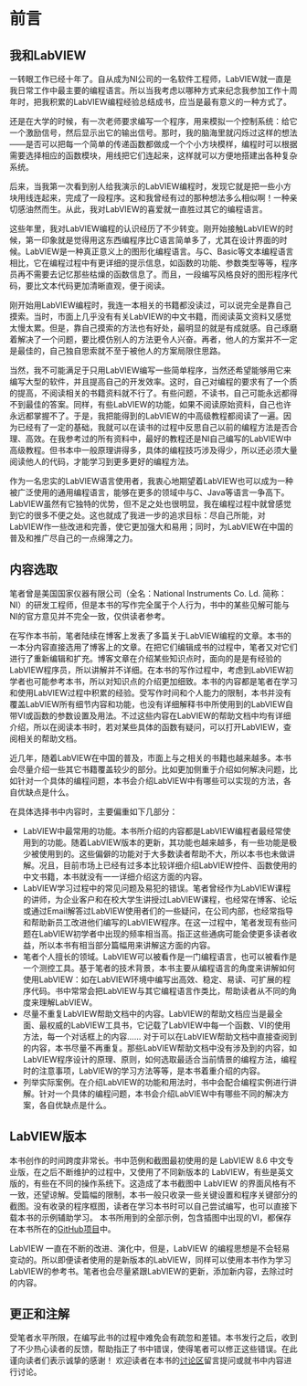 # 前言

## 我和LabVIEW

一转眼工作已经十年了。自从成为NI公司的一名软件工程师，LabVIEW就一直是我日常工作中最主要的编程语言。所以当我考虑以哪种方式来纪念我参加工作十周年时，把我积累的LabVIEW编程经验总结成书，应当是最有意义的一种方式了。

还是在大学的时候，有一次老师要求编写一个程序，用来模拟一个控制系统：给它一个激励信号，然后显示出它的输出信号。那时，我的脑海里就闪烁过这样的想法——是否可以把每一个简单的传递函数都做成一个个小方块模样，编程时可以根据需要选择相应的函数模块，用线把它们连起来，这样就可以方便地搭建出各种复杂系统。

后来，当我第一次看到别人给我演示的LabVIEW编程时，发现它就是把一些小方块用线连起来，完成了一段程序。这和我曾经有过的那种想法多么相似啊！一种亲切感油然而生。从此，我对LabVIEW的喜爱就一直胜过其它的编程语言。

这些年里，我对LabVIEW编程的认识经历了不少转变。刚开始接触LabVIEW的时候，第一印象就是觉得用这东西编程序比C语言简单多了，尤其在设计界面的时候。LabVIEW是一种真正意义上的图形化编程语言。与C、Basic等文本编程语言相比，它在编程过程中有更详细的提示信息，如函数的功能、参数类型等等，程序员再不需要去记忆那些枯燥的函数信息了。而且，一段编写风格良好的图形程序代码，要比文本代码更加清晰直观，便于阅读。

刚开始用LabVIEW编程时，我连一本相关的书籍都没读过，可以说完全是靠自己摸索。当时，市面上几乎没有有关LabVIEW的中文书籍，而阅读英文资料又感觉太慢太累。但是，靠自己摸索的方法也有好处，最明显的就是有成就感。自己琢磨着解决了一个问题，要比模仿别人的方法更令人兴奋。再者，他人的方案并不一定是最佳的，自己独自思索就不至于被他人的方案局限住思路。

当然，我不可能满足于只用LabVIEW编写一些简单程序，当然还希望能够用它来编写大型的软件，并且提高自己的开发效率。这时，自己对编程的要求有了一个质的提高，不阅读相关的书籍资料就不行了。有些问题，不读书，自己可能永远都得不到最佳的答案。同样，有些LabVIEW的功能，如果不阅读原始资料，自己也许永远都掌握不了。于是，我把能得到的LabVIEW的中高级教程都阅读了一遍。因为已经有了一定的基础，我就可以在读书的过程中反思自己以前的编程方法是否合理、高效。在我参考过的所有资料中，最好的教程还是NI自己编写的LabVIEW中高级教程。但书本中一般原理讲得多，具体的编程技巧涉及得少，所以还必须大量阅读他人的代码，才能学习到更多更好的编程方法。

作为一名忠实的LabVIEW语言使用者，我衷心地期望着LabVIEW也可以成为一种被广泛使用的通用编程语言，能够在更多的领域中与C、Java等语言一争高下。LabVIEW虽然有它独特的优势，但不足之处也很明显，我在编程过程中就曾感觉到它的很多不便之处。这也就成了我进一步的追求目标：尽自己所能，对LabVIEW作一些改进和完善，使它更加强大和易用；同时，为LabVIEW在中国的普及和推广尽自己的一点绵薄之力。



## 内容选取
笔者曾是美国国家仪器有限公司（全名：National Instruments Co. Ld. 简称：NI）的研发工程师，但是本书的写作完全属于个人行为，书中的某些见解可能与NI的官方意见并不完全一致，仅供读者参考。

在写作本书前，笔者陆续在博客上发表了多篇关于LabVIEW编程的文章。本书的一本分内容直接选用了博客上的文章。在把它们编辑成书的过程中，笔者又对它们进行了重新编辑和扩充。博客文章在介绍某些知识点时，面向的是是有经验的LabVIEW程序员，所以讲解并不详细。在本书的写作过程中，考虑到LabVIEW初学者也可能参考本书，所以对知识点的介绍更加细致。本书的内容都是笔者在学习和使用LabVIEW过程中积累的经验。受写作时间和个人能力的限制，本书并没有覆盖LabVIEW所有细节内容和功能，也没有详细解释书中所使用到的LabVIEW自带VI或函数的参数设置及用法。不过这些内容在LabVIEW的帮助文档中均有详细介绍，所以在阅读本书时，若对某些具体的函数有疑问，可以打开LabVIEW，查阅相关的帮助文档。

近几年，随着LabVIEW在中国的普及，市面上与之相关的书籍也越来越多。本书会尽量介绍一些其它书籍覆盖较少的部分。比如更加侧重于介绍如何解决问题，比如针对一个具体的编程问题，本书会介绍LabVIEW中有哪些可以实现的方法，各自优缺点是什么。

在具体选择书中内容时，主要偏重如下几部分：

* LabVIEW中最常用的功能。本书所介绍的内容都是LabVIEW编程者最经常使用到的功能。随着LabVIEW版本的更新，其功能也越来越多，有一些功能是极少被使用到的。这些偏僻的功能对于大多数读者帮助不大，所以本书也未做讲解。况且，目前市场上已经有过多本比较详细介绍LabVIEW控件、函数使用的中文书籍，本书就没有一一详细介绍这方面的内容。
* LabVIEW学习过程中的常见问题及易犯的错误。笔者曾经作为LabVIEW课程的讲师，为企业客户和在校大学生讲授过LabVIEW课程，也经常在博客、论坛或通过Email解答过LabVIEW使用者们的一些疑问，在公司内部，也经常指导和帮助新员工改进他们编写的LabVIEW程序。在这一过程中，笔者发现有些问题在LabVIEW初学者中出现的频率相当高。指正这些通病可能会使更多读者收益，所以本书有相当部分篇幅用来讲解这方面的内容。
* 笔者个人擅长的领域。LabVIEW可以被看作是一门编程语言，也可以被看作是一个测控工具。基于笔者的技术背景，本书主要从编程语言的角度来讲解如何使用LabVIEW：如在LabVIEW环境中编写出高效、稳定、易读、可扩展的程序代码。书中常常会把LabVIEW与其它编程语言作类比，帮助读者从不同的角度来理解LabVIEW。
* 尽量不重复LabVIEW帮助文档中的内容。LabVIEW的帮助文档应当是最全面、最权威的LabVIEW工具书，它记载了LabVIEW中每一个函数、VI的使用方法，每一个对话框上的内容…… 对于可以在LabVIEW帮助文档中直接查阅到的内容，本书尽量不再重复。那些LabVIEW帮助文档中没有涉及到的内容，如LabVIEW程序设计的原理、原则，如何选取最适合当前情景的编程方法，编程时的注意事项，LabVIEW的学习方法等等，是本书着重介绍的内容。
* 列举实际案例。在介绍LabVIEW的功能和用法时，书中会配合编程实例进行讲解。针对一个具体的编程问题，本书会介绍LabVIEW中有哪些不同的解决方案，各自优缺点是什么。

## LabVIEW版本

本书创作的时间跨度非常长。书中范例和截图最初使用的是 LabVIEW 8.6 中文专业版，在之后不断维护的过程中，又使用了不同新版本的 LabVIEW，有些是英文版的，有些在不同的操作系统下。这造成了本书截图中 LabVIEW 的界面风格有不一致，还望谅解。受篇幅的限制，本书一般只收录一些关键设置和程序关键部分的截图。没有收录的程序框图，读者在学习本书时可以自己尝试编写，也可以直接下载本书的示例辅助学习。
本书所用到的全部示例，包含插图中出现的VI，都保存在本书所在的[GitHub项目](https://github.com/ruanqizhen/labview_book/tree/main/code)中。

LabVIEW 一直在不断的改进、演化中，但是，LabVIEW 的编程思想是不会轻易变动的。所以即便读者使用的是新版本的LabVIEW，同样可以使用本书作为学习LabVIEW的参考书。笔者也会尽量紧跟LabVIEW的更新，添加新内容，去除过时的内容。

## 更正和注解

受笔者水平所限，在编写此书的过程中难免会有疏忽和差错。本书发行之后，收到了不少热心读者的反馈，帮助指正了书中错误，使得笔者可以修正这些错误。在此谨向读者们表示诚挚的感谢！
欢迎读者在本书的[讨论区](https://github.com/ruanqizhen/labview_book/discussions)留言提问或就书中内容进行讨论。
